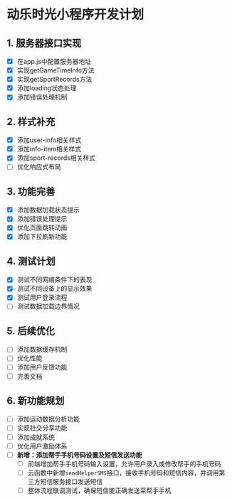 # 动乐时光小程序开发计划

## 1. 服务器接口实现
- [x] 在app.js中配置服务器地址
- [x] 实现getGameTimeInfo方法
- [x] 实现getSportRecords方法
- [x] 添加loading状态处理
- [x] 添加错误处理机制

## 2. 样式补充
- [x] 添加user-info相关样式
- [x] 添加info-item相关样式
- [x] 添加sport-records相关样式
- [ ] 优化响应式布局

## 3. 功能完善
- [x] 添加数据加载状态提示
- [x] 添加错误处理提示
- [x] 优化页面跳转动画
- [x] 添加下拉刷新功能

## 4. 测试计划
- [x] 测试不同网络条件下的表现
- [x] 测试不同设备上的显示效果
- [x] 测试用户登录流程
- [ ] 测试数据加载边界情况

## 5. 后续优化
- [ ] 添加数据缓存机制
- [ ] 优化性能
- [ ] 添加用户反馈功能
- [ ] 完善文档

## 6. 新功能规划
- [ ] 添加运动数据分析功能
- [ ] 实现社交分享功能
- [ ] 添加成就系统
- [ ] 优化用户激励体系
- [ ] **新增：添加帮手手机号码设置及短信发送功能**
  - [ ] 前端增加帮手手机号码输入设置，允许用户录入或修改帮手的手机号码
  - [ ] 云函数中新增`sendHelperSMS`接口，接收手机号码和短信内容，并调用第三方短信服务接口发送短信
  - [ ] 整体流程联调测试，确保短信能正确发送至帮手手机
